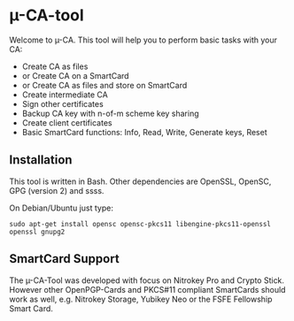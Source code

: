 µ-CA-tool
=========

Welcome to µ-CA.
This tool will help you to perform basic tasks with your CA:

* Create CA as files
* or Create CA on a SmartCard
* or Create CA as files and store on SmartCard
* Create intermediate CA
* Sign other certificates
* Backup CA key with n-of-m scheme key sharing
* Create client certificates
* Basic SmartCard functions: Info, Read, Write, Generate keys, Reset

Installation
------------
This tool is written in Bash. Other dependencies are OpenSSL, OpenSC, GPG (version 2) and ssss.

On Debian/Ubuntu just type:

    sudo apt-get install opensc opensc-pkcs11 libengine-pkcs11-openssl openssl gnupg2

SmartCard Support
-----------------
The µ-CA-Tool was developed with focus on Nitrokey Pro and Crypto Stick. However other OpenPGP-Cards and PKCS#11 compliant SmartCards should work as well, e.g. Nitrokey Storage, Yubikey Neo or the FSFE Fellowship Smart Card.
